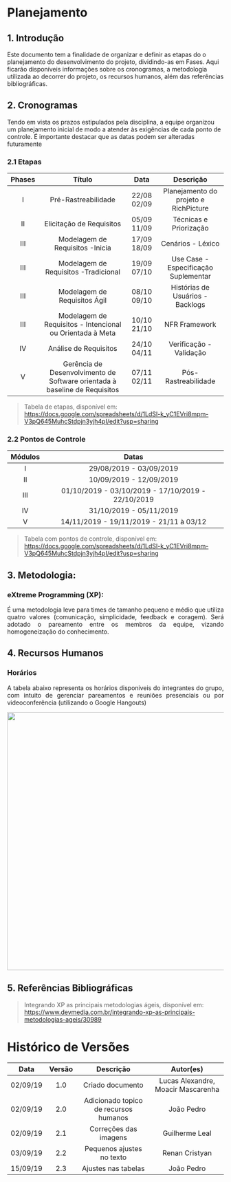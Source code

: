# Planejamento

## 1. Introdução

<p align="justify">

Este documento tem a finalidade de organizar e definir as etapas do o planejamento do desenvolvimento do projeto, dividindo-as em Fases. Aqui ficarão disponíveis informações sobre os cronogramas, a metodologia utilizada ao decorrer do projeto, os recursos humanos, além das referências bibliográficas.
</p>

## 2. Cronogramas

Tendo em vista os prazos estipulados pela disciplina, a equipe organizou um planejamento inicial de modo a atender às exigências de cada ponto de controle. É importante destacar que as datas podem ser alteradas futuramente

### 2.1 Etapas

|Phases|Título|Data|Descrição|
|:--------:|:------:|:-----------------------------:|:----------------------------------:|
|I| Pré-Rastreabilidade    | 22/08  02/09  | Planejamento do projeto e RichPicture|
|II|  Elicitação de Requisitos   | 05/09  11/09  |Técnicas e Priorização|
|III| Modelagem de Requisitos -Inicia   | 17/09  18/09  |Cenários - Léxico  |
|III| Modelagem de Requisitos -Tradicional   | 19/09  07/10  | Use Case - Especificação Suplementar|
|III|  Modelagem de Requisitos Ágil     | 08/10  09/10 |Histórias de Usuários - Backlogs |
|III| Modelagem de Requisitos - Intencional ou Orientada à Meta |10/10  21/10 |NFR Framework |
|IV|  Análise de Requisitos    |    24/10  04/11|Verificação - Validação   |
|V|   Gerência de Desenvolvimento de Software orientada à baseline de Requisitos  | 07/11  02/11  |    Pós-Rastreabilidade   |


>Tabela de etapas, disponível em: https://docs.google.com/spreadsheets/d/1LdSI-k_yC1EVri8mpm-V3pQ645MuhcStdpjn3yjh4pI/edit?usp=sharing


### 2.2 Pontos de Controle


|Módulos|Datas
|:---:|:---:|
|I|29/08/2019 - 03/09/2019|
|II|10/09/2019 - 12/09/2019  |
|III| 01/10/2019 - 03/10/2019 - 17/10/2019 - 22/10/2019  | 
|IV| 31/10/2019 - 05/11/2019   |
|V| 14/11/2019 - 19/11/2019 - 21/11 à 03/12  |

>Tabela com pontos de controle, disponível em: https://docs.google.com/spreadsheets/d/1LdSI-k_yC1EVri8mpm-V3pQ645MuhcStdpjn3yjh4pI/edit?usp=sharing

## 3. Metodologia:

###  eXtreme Programming (XP):
<p align="justify">É uma metodologia leve para times de tamanho pequeno e médio que utiliza quatro valores (comunicação, simplicidade, feedback e coragem). Será adotado o pareamento entre os membros da equipe, vizando homogeneização do conhecimento.</p>

## 4. Recursos Humanos

### Horários

<p align="justify">A tabela abaixo representa os horários disponiveis do integrantes do grupo, com intuito de gerenciar pareamentos e reuniões presenciais ou por videoconferência (utilizando o Google Hangouts)</p>

<p align="center"> 
          <img width="600px"  src="https://github.com/Requisitos2-2019/Waze/blob/master/docs/img/horarios.jpg?raw=true">   
</p>


## 5. Referências Bibliográficas

>Integrando XP as principais metodologias ágeis, disponível em: https://www.devmedia.com.br/integrando-xp-as-principais-metodologias-ageis/30989


# Histórico de Versões

| Data | Versão | Descrição | Autor(es) |
|:--:|:--:|:--:|:--:|
|02/09/19|1.0| Criado documento |Lucas Alexandre, Moacir Mascarenha|
|02/09/19|2.0| Adicionado topico de recursos humanos |João Pedro|
|02/09/19|2.1| Correções das imagens |Guilherme Leal|
|03/09/19|2.2| Pequenos ajustes no texto |Renan Cristyan|
|15/09/19|2.3| Ajustes nas tabelas |João Pedro|